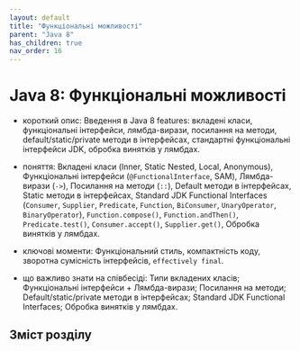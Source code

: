```yaml
---
layout: default
title: "Функціональні можливості"
parent: "Java 8"
has_children: true
nav_order: 16
---
```


# Java 8: Функціональні можливості

* короткий опис: Введення в Java 8 features: вкладені класи, функціональні інтерфейси, лямбда-вирази, посилання на методи, default/static/private методи в інтерфейсах, стандартні функціональні інтерфейси JDK, обробка винятків у лямбдах.


* поняття: Вкладені класи (Inner, Static Nested, Local, Anonymous), Функціональні інтерфейси (`@FunctionalInterface`, SAM), Лямбда-вирази (`->`), Посилання на методи (`::`), Default методи в інтерфейсах, Static методи в інтерфейсах, Standard JDK Functional Interfaces (`Consumer`, `Supplier`, `Predicate`, `Function`, `BiConsumer`, `UnaryOperator`, `BinaryOperator`), `Function.compose()`, `Function.andThen()`, `Predicate.test()`, `Consumer.accept()`, `Supplier.get()`, Обробка винятків у лямбдах.


* ключові моменти: Функціональний стиль, компактність коду, зворотна сумісність інтерфейсів, `effectively final`.


* що важливо знати на співбесіді: Типи вкладених класів; Функціональні інтерфейси + Лямбда-вирази; Посилання на методи; Default/static/private методи в інтерфейсах; Standard JDK Functional Interfaces; Обробка винятків у лямбдах.

## Зміст розділу
